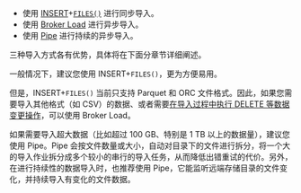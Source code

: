 
- 使用 [INSERT](../../sql-reference/sql-statements/loading_unloading/INSERT.md)+[`FILES()`](../../sql-reference/sql-functions/table-functions/files.md) 进行同步导入。
- 使用 [Broker Load](../../sql-reference/sql-statements/loading_unloading/BROKER_LOAD.md) 进行异步导入。
- 使用 [Pipe](../../sql-reference/sql-statements/loading_unloading/pipe/CREATE_PIPE.md) 进行持续的异步导入。

三种导入方式各有优势，具体将在下面分章节详细阐述。

一般情况下，建议您使用 INSERT+`FILES()`，更为方便易用。

但是，INSERT+`FILES()` 当前只支持 Parquet 和 ORC 文件格式。因此，如果您需要导入其他格式（如 CSV）的数据、或者需要[在导入过程中执行 DELETE 等数据变更操作](../../loading/Load_to_Primary_Key_tables.md)，可以使用 Broker Load。

如果需要导入超大数据（比如超过 100 GB、特别是 1 TB 以上的数据量），建议您使用 Pipe。Pipe 会按文件数量或大小，自动对目录下的文件进行拆分，将一个大的导入作业拆分成多个较小的串行的导入任务，从而降低出错重试的代价。另外，在进行持续性的数据导入时，也推荐使用 Pipe，它能监听远端存储目录的文件变化，并持续导入有变化的文件数据。
